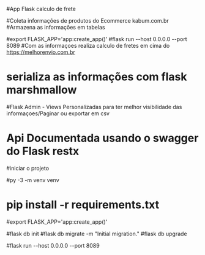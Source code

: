 #App Flask calculo de frete


#Coleta informações de produtos do Ecommerce kabum.com.br
#Armazena as informações em tabelas

#export FLASK_APP='app:create_app()'
#flask run --host 0.0.0.0 --port 8089
#Com as informaçoes realiza calculo de fretes em cima do https://melhorenvio.com.br


# serializa as informações com flask marshmallow


#Flask Admin - Views Personalizadas para ter melhor visibilidade das informaçoes/Paginar ou exportar em csv


# Api Documentada usando o swagger do Flask restx


#iniciar o projeto



#py -3 -m venv venv
# pip install -r requirements.txt

#export FLASK_APP='app:create_app()'

#flask db init
#flask db migrate -m "Initial migration."
#flask db upgrade

#flask run --host 0.0.0.0 --port 8089